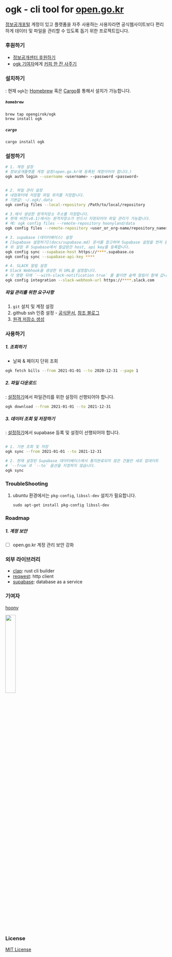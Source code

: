 # ogk - cli tool for [open.go.kr](https://open.go.kr)
[정보공개포털](https://open.go.kr) 계정이 있고 플랫폼을 자주 사용하는 사용자라면 공식웹사이트보다 편리하게 데이터 및 파일을 관리할 수 있도록 돕기 위한 프로젝트입니다.


### 후원하기
- [정보공개센터 후원하기](https://www.opengirok.or.kr/)
- [ogk 기여자](https://hoony.land)에게 [커피 한 잔 사주기](https://www.buymeacoffee.com/pretty00butt)


### 설치하기
: 현재 `ogk`는 [Homebrew](https://brew.sh/) 혹은 [Cargo](https://doc.rust-lang.org/cargo/getting-started/installation.html)를 통해서 설치가 가능합니다.

##### `homebrew`

```bash
brew tap opengirok/ogk
brew install ogk
```

##### `cargo`

```bash
cargo install ogk
```

### 설정하기

```bash
# 1. 계정 설정
# 정보공개플랫폼 계정 설정(open.go.kr에 등록된 계정이어야 합니다.)
ogk auth login --username <username> --password <password>


# 2. 파일 관리 설정
# 내컴퓨터에 저장할 파일 위치를 지정합니다.
# 기본값: ~/.ogk/.data
ogk config files --local-repository /Path/to/local/repository

# 3.에서 생성한 원격저장소 주소를 지정합니다.
# 현재 버전(v0.1)에서는 원격저장소가 반드시 지정되어야 파일 관리가 가능합니다.
# 예: ogk config files --remote-repository hoonyland/data
ogk config files --remote-repository <user_or_org-name/repository_name>

# 3. supabase (데이터베이스) 설정
# [Supabase 설정하기](docs/supabase.md) 문서를 참고하여 Supabase 설정을 먼저 완료하시길 바랍니다.
# 위 설정 후 Supabase에서 발급받은 host, api key를 등록합니다.
ogk config sync --supabase-host https://****.supabase.co
ogk config sync --supabase-api-key ****

# 4. SLACK 알림 설정
# Slack Webhook을 생성한 뒤 URL을 설정합니다.
# 각 명령 뒤에 `--with-slack-notification true` 를 붙이면 슬랙 알림이 함께 갑니다.
ogk config integration --slack-webhook-url https://****.slack.com

```

##### 파일 관리를 위한 요구사항

1. `git` 설치 및 계정 설정
2. github ssh 인증 설정 - [공식문서](https://docs.github.com/en/authentication/connecting-to-github-with-ssh), [참조 블로그](https://devocean.sk.com/blog/techBoardDetail.do?ID=163311)
3. [원격 저장소 생성](https://github.com/new)


### 사용하기

##### 1. 조회하기

- 날짜 & 페이지 단위 조회
```bash
ogk fetch bills --from 2021-01-01 --to 2020-12-31 --page 1
```

##### 2. 파일 다운로드
: [설정하기](#설정하기)에서 파일관리를 위한 설정이 선행되어야 합니다.

```bash
ogk download --from 2021-01-01 --to 2021-12-31
```

##### 3. 데이터 조회 및 저장하기
: [설정하기](#설정하기)에서 supabase 등록 및 설정이 선행되어야 합니다.

```bash

# 1. 기본 조회 및 저장
ogk sync --from 2021-01-01 --to 2021-12-31

# 2. 현재 설정된 Supabase 데이터베이스에서 통지완료되지 않은 건들만 새로 업데이트
# `--from`과 `--to` 옵션을 지정하지 않습니다.
ogk sync
```

### TroubleShooting

1. ubuntu 환경에서는 `pkg-config`, `libssl-dev` 설치가 필요합니다.
    ```
    sudo apt-get install pkg-config libssl-dev
    ```
 

### Roadmap

##### 1. 계정 보안
- [ ] open.go.kr 계정 관리 보안 강화

### 외부 라이브러리
- [clap](https://docs.rs/clap/3.0.0-beta.2/clap): rust cli builder
- [reqwest](https://docs.rs/reqwest/0.10.10/reqwest): http client
- [supabase](https://supabase.io): database as a service

### 기여자
 
[hoony](hoony.land)

<a href="https://www.buymeacoffee.com/pretty00butt" target="_blank">
<img src="https://user-images.githubusercontent.com/1366161/156967861-490ed2cb-fa3c-4ef1-acee-6b7649ccdcf9.png" width="25%" />
</a>

### License

[MIT License](LICENSE)
